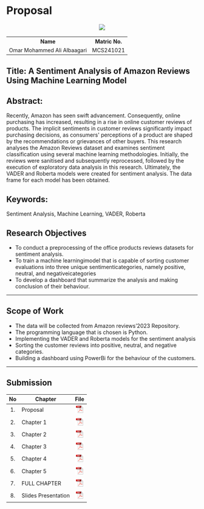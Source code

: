 # Proposal

<p align="center">
  <img height="200px" src="https://github.com/user-attachments/assets/748c44f8-0059-4425-a613-4d1e8d6ad005" />
</p>
<table align="center">
  <tr>
    <th>Name</th>
    <th>Matric No.</th>
  </tr>
  <tr>
    <td>Omar Mohammed Ali Albaagari</td>
    <td>MCS241021</td>
  </tr>

</table>

## Title: A Sentiment Analysis of Amazon Reviews Using Machine Learning Model


## Abstract:
Recently, Amazon has seen swift advancement. Consequently, online purchasing has increased, resulting in a rise in online customer reviews of products. The implicit sentiments in customer reviews significantly impact purchasing decisions, as consumers' perceptions of a product are shaped by the recommendations or grievances of other buyers. This research analyses the Amazon Reviews dataset and examines sentiment classification using several machine learning methodologies. Initially, the reviews were sanitised and subsequently reprocessed, followed by the execution of exploratory data analysis in this research. Ultimately, the VADER and Roberta models were created for sentiment analysis. The data frame for each model has been obtained. 
## Keywords: 
Sentiment Analysis, Machine Learning, VADER, Roberta

## Research Objectives

-	To conduct a preprocessing of the office products reviews datasets for sentiment analysis.
- To train a machine learningimodel that is capable of sorting customer evaluations into three unique sentimenticategories, namely positive, neutral, and negativeicategories
- To develop a dashboard that summarize the analysis and making conclusion of their behaviour.

---

## Scope of Work

- The data will be collected from Amazon reviews’2023 Repository.
- The programming language that is chosen is Python.
- Implementing the VADER and Roberta models for the sentiment analysis
- Sorting the customer reviews into positive, neutral, and negative categories.
- Building a dashboard using PowerBi for the behaviour of the customers.

---




## Submission

| No  | Chapter     |                                                 File |
| :-: | ---------- | :---------------------------------------------------------------------------------------------------: |
|  1.  | Proposal | <a href="https://github.com/drshahizan/research-design/blob/main/proposal/proposal24251/Albaagari10/Proposal/Proposal_%20Omar%20Mohammed%20Ali%20Albaagari.pdf"><img src="../../../images/pdf.svg" width="24px" height="24px"></a> |
|  2.  | Chapter 1 | <a href="https://github.com/drshahizan/research-design/blob/main/proposal/proposal24251/Albaagari10/Chapter%201/Chapter%201_%20Omar%20Mohammed%20Ali%20Albaagari.pdf.pdf"><img src="../../../images/pdf.svg" width="24px" height="24px"></a> |
|  3.  | Chapter 2 | <a href="https://github.com/drshahizan/research-design/blob/main/proposal/proposal24251/Albaagari10/Chapter%202/Chapter%202%20_%20Omar%20Mohammed%20Ali%20Albaagari.pdf"><img src="../../../images/pdf.svg" width="24px" height="24px"></a> |
|  4.  | Chapter 3 | <a href="https://github.com/drshahizan/research-design/blob/main/proposal/proposal24251/Albaagari10/Chapter%203/Chapter%203%20_%20Omar%20Mohammed%20Ali%20Albaagari.pdf"><img src="../../../images/pdf.svg" width="24px" height="24px"></a>|
|  5.  | Chapter 4 | <a href="https://github.com/drshahizan/research-design/blob/main/proposal/proposal24251/Albaagari10/Chapter%204/chapter%204%20_%20Omar%20Mohammed%20Ali%20Albaagari.pdf"><img src="../../../images/pdf.svg" width="24px" height="24px"></a> |
|  6.  | Chapter 5 | <a href="https://github.com/drshahizan/research-design/blob/main/proposal/proposal24251/Albaagari10/Chapter%205/Chapter%205_%20Omar%20Mohammed%20Ali%20Albaagari.pdf"><img src="../../../images/pdf.svg" width="24px" height="24px"></a> |
|  7.  | FULL CHAPTER | <a href="https://github.com/drshahizan/research-design/blob/main/proposal/proposal24251/Albaagari10/Full%20Chapters/Thesis_Omar%20Mohammed%20Ali%20Albaagari.pdf"><img src="../../../images/pdf.svg" width="24px" height="24px"></a> |
|  8.  | Slides Presentation | <a href="https://github.com/drshahizan/research-design/blob/main/proposal/proposal24251/Albaagari10/Slides%20Presentation/Slides%20_%20Omar%20Mohammed%20Ali%20Albaagari.pdf"><img src="../../../images/pdf.svg" width="24px" height="24px"></a> |
